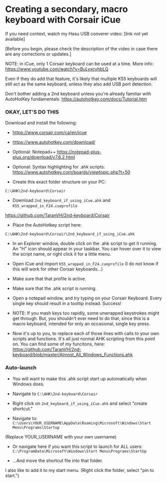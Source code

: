# Creating a secondary, macro keyboard with Corsair iCue

If you need context, watch my Hasu USB converer video: [link not yet available]

[Before you begin, please check the description of the video in case there are any corrections or updates.]

NOTE: in iCue, only 1 Corsair keyboard can be used at a time. More info: https://www.youtube.com/watch?v=BuLyxcyhbLQ

Even if they do add that feature, it's likely that multiple K55 keyboards will still act as the same keyboard, unless they also add USB port detection.

Don't bother adding a 2nd keyboard unless you're already familiar with AutoHotKey fundamentals: https://autohotkey.com/docs/Tutorial.htm

### **OKAY, LET'S DO THIS**

Download and install the following:

- https://www.corsair.com/ca/en/icue
- https://www.autohotkey.com/download/
- Optional: Notepad++  https://notepad-plus-plus.org/download/v7.6.2.html
- Optional: Syntax highlighting for .ahk scripts: https://www.autohotkey.com/boards/viewtopic.php?t=50

- Create this exact folder structure on your PC:

```C:\AHK\2nd-keyboard\Corsair```

- Download ```2nd_keyboard_if_using_iCue.ahk``` and ```K55_wrapped_in_F24.cueprofile```

https://github.com/TaranVH/2nd-keyboard/Corsair

- Place the AutoHotkey script here:

```C:\AHK\2nd-keyboard\Corsair\2nd_keyboard_if_using_iCue.ahk```

- In an Explorer window, double click on the .ahk script to get it running. An "H" icon should appear in your taskbar. You can hover over it to view the script name, or right click it for a little menu.
  
- Open iCue and import ```K55_wrapped_in_F24.cueprofile```
  (I do not know if this will work for other Corsair keyboards...)
  
- Make sure that that profile is active.
  
- Make sure that the .ahk script is running.
  
- Open a notepad window, and try typing on your Corsair Keyboard. Every single key should result in a tooltip instead. Success!

- NOTE: If you mash keys too rapidly, some unwrapped keystrokes might get through. But, you shouldn't ever need to do that, since this is a macro keyboard, intended for only an occasional, single key press.
  
- Now it's up to you, to replace each of those lines with calls to your own scripts and functions. It's all just normal AHK scripting from this point on. You can find some of my funcitons, here: https://github.com/TaranVH/2nd-keyboard/blob/master/Almost_All_Windows_Functions.ahk



### Auto-launch

- You will want to make this .ahk script start up automatically when Windows does.

- Navigate to ```C:\AHK\2nd-keyboard\Corsair```

- Right click on ```2nd_keyboard_if_using_iCue.ahk``` and select "create shortcut."

- Navigate to: ```C:\Users\YOUR_USERNAME\AppData\Roaming\Microsoft\Windows\Start Menu\Programs\Startup```

(Replace YOUR_USERNAME with your own username)

- Or navigate here if you want this script to launch for ALL users: ```C:\ProgramData\Microsoft\Windows\Start Menu\Programs\StartUp```

- ...And move the shortcut file into that folder.

I also like to add it to my start menu. (Right click the folder, select "pin to start.")
